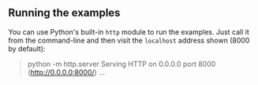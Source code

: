 ## Running the examples

You can use Python's built-in `http` module to run the examples. Just call it from the command-line and then visit the `localhost` address shown (8000 by default):

> python -m http.server
> Serving HTTP on 0.0.0.0 port 8000 (http://0.0.0.0:8000/) ...

